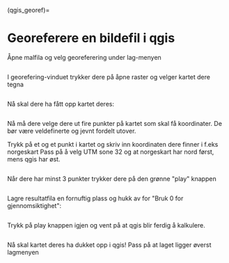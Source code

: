 (qgis_georef)=
# Georeferere en bildefil i qgis

Åpne malfila og velg georeferering under lag-menyen

```{image} ../bilder/qgis/georeferering/meny.png
```

I georefering-vinduet trykker dere på åpne raster og velger kartet dere tegna

```{image} ../bilder/qgis/georeferering/georef_vindu.png
```
Nå skal dere ha fått opp kartet deres:
```{image} ../bilder/qgis/georeferering/georef_vindu2.png
```

Nå må dere velge dere ut fire punkter på kartet som skal få koordinater. De bør være veldefinerte og jevnt fordelt utover.

Trykk på et og et punkt i kartet og skriv inn koordinaten dere finner i f.eks norgeskart
Pass på å velg UTM sone 32 og at norgeskart har nord først, mens qgis har øst.

```{image} ../bilder/qgis/georeferering/koordinat.png
```
Når dere har minst 3 punkter trykker dere på den grønne "play" knappen
```{image} ../bilder/qgis/georeferering/georef_vindu3.png
```
Lagre resultatfila en fornuftig plass og hukk av for "Bruk 0 for gjennomsiktighet":

```{image} ../bilder/qgis/georeferering/innstillinger.png
```

Trykk på play knappen igjen og vent på at qgis blir ferdig å kalkulere.

```{image} ../bilder/qgis/georeferering/ferdig.png
```

Nå skal kartet deres ha dukket opp i qgis!
Pass på at laget ligger øverst lagmenyen
